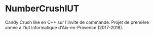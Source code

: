 # NumberCrushIUT
Candy Crush like en C++ sur l'invite de commande.
Projet de première année à l'iut Informatique d'Aix-en-Provence (2017-2018).
